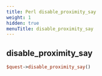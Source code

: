```yaml
---
title: Perl disable_proximity_say
weight: 1
hidden: true
menuTitle: disable_proximity_say
---
```

## disable_proximity_say
```perl
$quest->disable_proximity_say()
```